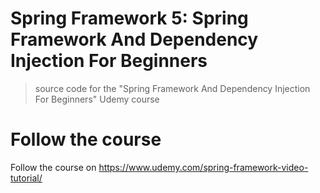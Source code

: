 # Spring Framework 5: Spring Framework And Dependency Injection For Beginners

> source code for the "Spring Framework And Dependency Injection For Beginners" Udemy course

# Follow the course

Follow the course on https://www.udemy.com/spring-framework-video-tutorial/